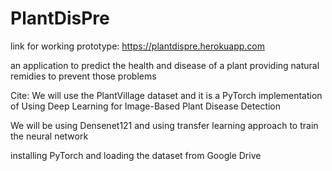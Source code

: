 # PlantDisPre
link for working prototype: https://plantdispre.herokuapp.com

an application to predict the health and disease of a plant
providing natural remidies to prevent those problems

Cite: We will use the PlantVillage dataset and it is a PyTorch implementation of Using Deep Learning for Image-Based Plant Disease Detection

We will be using Densenet121 and using transfer learning approach to train the neural network

installing PyTorch and loading the dataset from Google Drive
